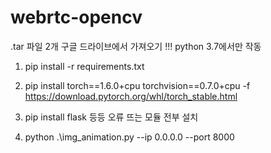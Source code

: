 # webrtc-opencv
.tar 파일 2개 구글 드라이브에서 가져오기 
!!! python 3.7에서만 작동 

1. pip install -r requirements.txt
2. pip install torch==1.6.0+cpu torchvision==0.7.0+cpu -f https://download.pytorch.org/whl/torch_stable.html

3. pip install flask 등등 오류 뜨는 모듈 전부 설치

4. python .\img_animation.py  --ip 0.0.0.0 --port 8000
